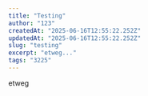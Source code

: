 ```yaml
---
title: "Testing"
author: "123"
createdAt: "2025-06-16T12:55:22.252Z"
updatedAt: "2025-06-16T12:55:22.252Z"
slug: "testing"
excerpt: "etweg..."
tags: "3225"
---
```


etweg